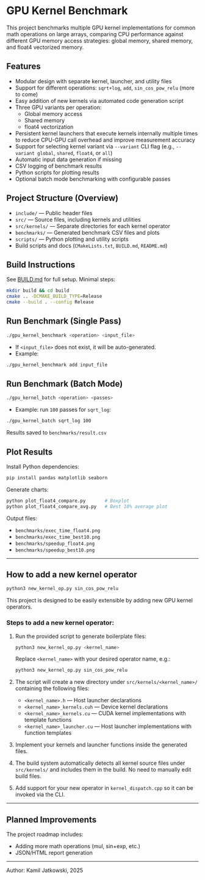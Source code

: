 ﻿# GPU Kernel Benchmark

This project benchmarks multiple GPU kernel implementations for common math operations on large arrays, comparing CPU performance against different GPU memory access strategies: global memory, shared memory, and float4 vectorized memory.

## Features

- Modular design with separate kernel, launcher, and utility files
- Support for different operations: `sqrt+log`, `add`, `sin_cos_pow_relu` (more to come)
- Easy addition of new kernels via automated code generation script
- Three GPU variants per operation:
  - Global memory access
  - Shared memory
  - float4 vectorization
- Persistent kernel launchers that execute kernels internally multiple times to reduce CPU-GPU call overhead and improve measurement accuracy
- Support for selecting kernel variant via `--variant` CLI flag (e.g., `--variant global`, `shared`, `float4`, or `all`)
- Automatic input data generation if missing
- CSV logging of benchmark results
- Python scripts for plotting results
- Optional batch mode benchmarking with configurable passes

## Project Structure (Overview)

- `include/` — Public header files  
- `src/` — Source files, including kernels and utilities  
- `src/kernels/` — Separate directories for each kernel operator  
- `benchmarks/` — Generated benchmark CSV files and plots  
- `scripts/` — Python plotting and utility scripts  
- Build scripts and docs (`CMakeLists.txt`, `BUILD.md`, `README.md`)

## Build Instructions

See [BUILD.md](./BUILD.md) for full setup. Minimal steps:

```bash
mkdir build && cd build
cmake .. -DCMAKE_BUILD_TYPE=Release
cmake --build . --config Release
```

## Run Benchmark (Single Pass)

```bash
./gpu_kernel_benchmark <operation> <input_file>
```

- If `<input_file>` does not exist, it will be auto-generated.  
- Example:

```bash
./gpu_kernel_benchmark add input_file
```

## Run Benchmark (Batch Mode)

```bash
./gpu_kernel_batch <operation> <passes>
```

- Example: run `100` passes for `sqrt_log`:

```bash
./gpu_kernel_batch sqrt_log 100
```

Results saved to `benchmarks/result.csv`

## Plot Results

Install Python dependencies:

```bash
pip install pandas matplotlib seaborn
```

Generate charts:

```bash
python plot_float4_compare.py       # Boxplot
python plot_float4_compare_avg.py   # Best 10% average plot
```

Output files:

- `benchmarks/exec_time_float4.png`  
- `benchmarks/exec_time_best10.png`  
- `benchmarks/speedup_float4.png`  
- `benchmarks/speedup_best10.png`  

---

## How to add a new kernel operator

   ```bash
   python3 new_kernel_op.py sin_cos_pow_relu
   ```
This project is designed to be easily extensible by adding new GPU kernel operators.

### Steps to add a new kernel operator:

1. Run the provided script to generate boilerplate files:

   ```bash
   python3 new_kernel_op.py <kernel_name>
   ```

   Replace `<kernel_name>` with your desired operator name, e.g.:

   ```bash
   python3 new_kernel_op.py sin_cos_pow_relu
   ```

2. The script will create a new directory under `src/kernels/<kernel_name>/` containing the following files:

   - `<kernel_name>.h` — Host launcher declarations  
   - `<kernel_name>_kernels.cuh` — Device kernel declarations  
   - `<kernel_name>_kernels.cu` — CUDA kernel implementations with template functions  
   - `<kernel_name>_launcher.cu` — Host launcher implementations with function templates  

3. Implement your kernels and launcher functions inside the generated files.

4. The build system automatically detects all kernel source files under `src/kernels/` and includes them in the build. No need to manually edit build files.

5. Add support for your new operator in `kernel_dispatch.cpp` so it can be invoked via the CLI.

---

## Planned Improvements

The project roadmap includes:

- Adding more math operations (mul, sin+exp, etc.) 
- JSON/HTML report generation  

---

Author: Kamil Jatkowski, 2025